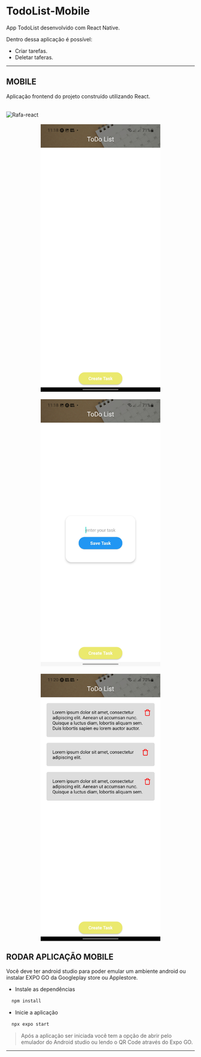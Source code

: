 ﻿# TodoList-Mobile
 
App TodoList desenvolvido com React Native.

Dentro dessa aplicação é possível:

- Criar tarefas.
- Deletar taferas.

<hr>

<h2 style="font-weight:bold"> MOBILE </h2>

Aplicação frontend do projeto construído utilizando React.

<div style="display: inline_block"><br>
  <img align="center" alt="Rafa-react" width="40" src="https://cdn.jsdelivr.net/gh/devicons/devicon/icons/react/react-original.svg">
</div>
<br/>

<div style="display:flex; flex-wrap: wrap; gap: 20px; justify-content: center;">
  <img src="https://raw.githubusercontent.com/Muglly/TodoList-Mobile/master/assets/Home.jpg" width="320px" />
  <img src="https://raw.githubusercontent.com/Muglly/TodoList-Mobile/master/assets/ModalTextInput.jpg" width="320px"/>
  <img src="https://raw.githubusercontent.com/Muglly/TodoList-Mobile/master/assets/Task.jpg" width="320px"/>
</div>

## RODAR APLICAÇÃO MOBILE

Você deve ter android studio para poder emular um ambiente android ou instalar EXPO
GO da Googleplay store ou Applestore.

- Instale as dependências

```bash
  npm install
```

- Inicie a aplicação

```bash
  npx expo start
```

>Após a aplicação ser iniciada você tem a opção de abrir pelo emulador do Android studio ou lendo o QR Code através do Expo GO.
<hr>

